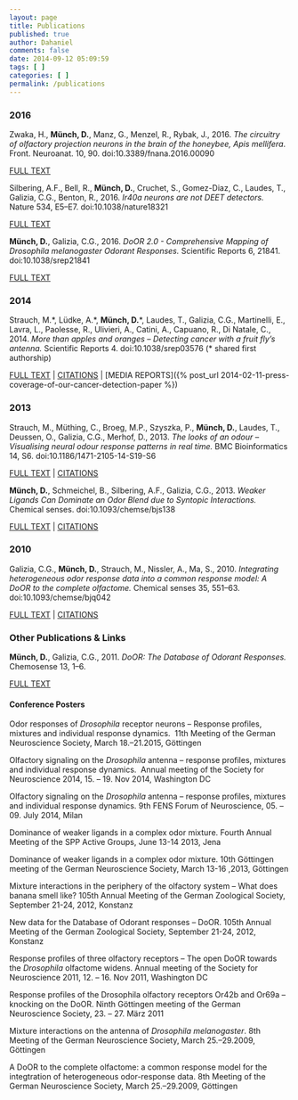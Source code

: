 ```yaml
---
layout: page
title: Publications
published: true
author: Dahaniel
comments: false
date: 2014-09-12 05:09:59
tags: [ ]
categories: [ ]
permalink: /publications
---
```


<script type='text/javascript' src='https://d1bxh8uas1mnw7.cloudfront.net/assets/embed.js'></script>

### 2016
<div data-badge-type="donut" data-doi="10.3389/fnana.2016.00090" data-hide-no-mentions="true" class="altmetric-embed"></div>

Zwaka, H., **Münch, D.**, Manz, G., Menzel, R., Rybak, J., 2016. *The circuitry of olfactory projection neurons in the brain of the honeybee, Apis mellifera*. Front. Neuroanat. 10, 90. doi:10.3389/fnana.2016.00090

[FULL TEXT](http://journal.frontiersin.org/article/10.3389/fnana.2016.00090)



<div data-badge-type="donut" data-doi="10.1038/nature18321" data-hide-no-mentions="true" class="altmetric-embed"></div>

Silbering, A.F., Bell, R., **Münch, D.**, Cruchet, S., Gomez-Diaz, C., Laudes, T., Galizia, C.G., Benton, R., 2016. *Ir40a neurons are not DEET detectors.* Nature 534, E5–E7. doi:10.1038/nature18321

[FULL TEXT](http://dx.doi.org/10.1038/nature18321)


<div data-badge-type="donut" data-doi="10.1038/srep21841" data-hide-no-mentions="true" class="altmetric-embed"></div>

**Münch, D.**, Galizia, C.G., 2016. *DoOR 2.0 - Comprehensive Mapping of Drosophila melanogaster Odorant Responses.* Scientific Reports 6, 21841. doi:10.1038/srep21841

[FULL TEXT](http://dx.doi.org/10.1038/srep21841)

### 2014

<div data-badge-type="donut" data-doi="10.1038/srep03576" data-hide-no-mentions="true" class="altmetric-embed"></div>

Strauch, M.\*, Lüdke, A.\*, **Münch, D.**\*, Laudes, T., Galizia, C.G., Martinelli, E., Lavra, L., Paolesse, R., Ulivieri, A., Catini, A., Capuano, R., Di Natale, C., 2014. *More than apples and oranges &#8211; Detecting cancer with a fruit fly’s antenna.* Scientific Reports 4. doi:10.1038/srep03576 (\* shared first authorship)

[FULL TEXT](http://dx.doi.org/10.1038/srep03576) |
[CITATIONS](http://scholar.google.de/scholar?cites=6668494534717916667) |
[MEDIA REPORTS]({% post_url 2014-02-11-press-coverage-of-our-cancer-detection-paper %})

### 2013
<div data-badge-type="donut" data-doi="10.1186/1471-2105-14-S19-S6" data-hide-no-mentions="true" class="altmetric-embed"></div>

Strauch, M., Müthing, C., Broeg, M.P., Szyszka, P., **Münch, D.**, Laudes, T., Deussen, O., Galizia, C.G., Merhof, D., 2013. *The looks of an odour &#8211; Visualising neural odour response patterns in real time.* BMC Bioinformatics 14, S6. doi:10.1186/1471-2105-14-S19-S6

[FULL TEXT](http://dx.doi.org/10.1186/1471/2105/14/S19/S6) |
[CITATIONS](http://scholar.google.de/scholar?cites=1133526968462693019)


<div data-badge-type="donut" data-doi="10.1093/chemse/bjs138" data-hide-no-mentions="true" class="altmetric-embed"></div>

**Münch, D.**, Schmeichel, B., Silbering, A.F., Galizia, C.G., 2013. *Weaker Ligands Can Dominate an Odor Blend due to Syntopic Interactions.* Chemical senses. doi:10.1093/chemse/bjs138

[FULL TEXT](http://dx.doi.org/10.1093/chemse/bjs138) |
[CITATIONS](http://scholar.google.de/scholar?cites=4064783826768313177)

### 2010
<div data-badge-type="donut" data-doi="10.1093/chemse/bjq042" data-hide-no-mentions="true" class="altmetric-embed"></div>

Galizia, C.G., **Münch, D.**, Strauch, M., Nissler, A., Ma, S., 2010. *Integrating heterogeneous odor response data into a common response model: A DoOR to the complete olfactome.* Chemical senses 35, 551–63. doi:10.1093/chemse/bjq042

[FULL TEXT](http://dx.doi.org/10.1093/chemse/bjq042) |
[CITATIONS](http://scholar.google.de/scholar?cites=16970919184143472683)

### Other Publications & Links
**Münch, D.**, Galizia, C.G., 2011. *DoOR: The Database of Odorant Responses.* Chemosense 13, 1–6.

[FULL TEXT](http://www.chemosense.net/issues/11/ChemoSenseSept11.pdf)


#### Conference Posters
Odor responses of *Drosophila* receptor neurons – Response profiles, mixtures and individual response dynamics.  11th Meeting of the German Neuroscience Society, March 18.–21.2015, Göttingen

Olfactory signaling on the *Drosophila* antenna &#8211; response profiles, mixtures and individual response dynamics.  Annual meeting of the Society for Neuroscience 2014, 15. &#8211; 19. Nov 2014, Washington DC

Olfactory signaling on the *Drosophila* antenna &#8211; response profiles, mixtures and individual response dynamics. 9th FENS Forum of Neuroscience, 05. &#8211; 09. July 2014, Milan

Dominance of weaker ligands in a complex odor mixture. Fourth Annual Meeting of the SPP Active Groups, June 13-14 2013, Jena

Dominance of weaker ligands in a complex odor mixture. 10th Göttingen meeting of the German Neuroscience Society, March 13-16 ,2013, Göttingen

Mixture interactions in the periphery of the olfactory system &#8211; What does banana smell like? 105th Annual Meeting of the German Zoological Society, September 21-24, 2012, Konstanz

New data for the Database of Odorant responses &#8211; DoOR. 105th Annual Meeting of the German Zoological Society, September 21-24, 2012, Konstanz

Response profiles of three olfactory receptors &#8211; The open DoOR towards the *Drosophila* olfactome widens. Annual meeting of the Society for Neuroscience 2011, 12. &#8211; 16. Nov 2011, Washington DC

Response profiles of the Drosophila olfactory receptors Or42b and Or69a &#8211; knocking on the DoOR. Ninth Göttingen meeting of the German Neuroscience Society, 23. – 27. März 2011

Mixture interactions on the antenna of *Drosophila melanogaster*. 8th Meeting of the German Neuroscience Society, March 25.–29.2009, Göttingen

A DoOR to the complete olfactome: a common response model for the integtration of heterogeneous odor-response data. 8th Meeting of the German Neuroscience Society, March 25.–29.2009, Göttingen
